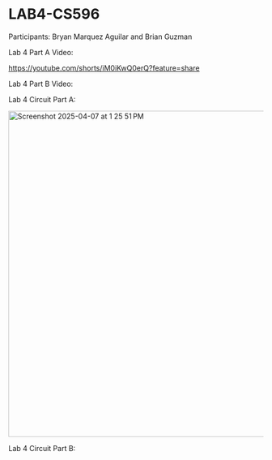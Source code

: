 # LAB4-CS596

Participants: Bryan Marquez Aguilar and Brian Guzman

Lab 4 Part A Video:

https://youtube.com/shorts/iM0iKwQ0erQ?feature=share

Lab 4 Part B Video:

Lab 4 Circuit Part A:

<img width="643" alt="Screenshot 2025-04-07 at 1 25 51 PM" src="https://github.com/user-attachments/assets/65efb242-a0c4-4c1f-bb2d-418622af92b5" />


Lab 4 Circuit Part B:
